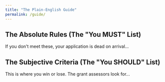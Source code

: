 ```yaml
---
title: "The Plain-English Guide"
permalink: /guide/
---
```


## The Absolute Rules (The "You MUST" List)

If you don't meet these, your application is dead on arrival...

## The Subjective Criteria (The "You SHOULD" List)

This is where you win or lose. The grant assessors look for...
